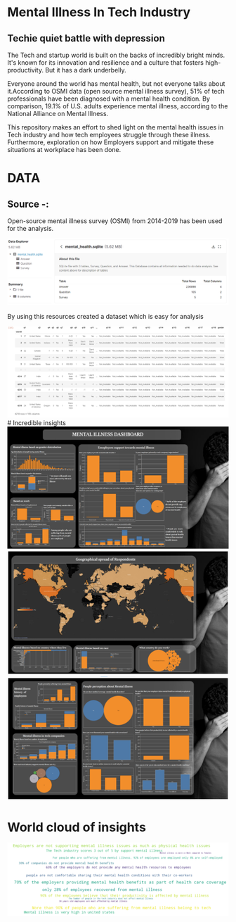 # Mental Illness In Tech Industry

## Techie quiet battle with depression

The Tech and startup world is built on the backs of incredibly bright minds. It's known for its innovation and resilience and a culture that fosters high-productivity. But it has a dark underbelly.

Everyone around the world has mental health, but not everyone talks about it.According to OSMI data (open source mental illness survey), 51% of tech professionals have been diagnosed with a mental health condition. By comparison, 19.1% of U.S. adults experience mental illness, according to the National Alliance on Mental Illness.

This repository makes an effort to shed light on the mental health issues in Tech industry and how tech employees struggle through these illness. Furthermore, exploration on how Employers support and mitigate these situations at workplace has been done.

# DATA

## Source -:

Open-source mental illness survey (OSMI) from 2014-2019 has been used for the analysis.

<img src="images/sqlite.png">
    
By using this resources created a dataset which is easy for analysis

<img src="images/data.png">
# Incredible insights
 

<img src="images/Dashboard page1.png"> 

<img src="images/Dashboard page2.png">

<img src="images/Dashboard page3.png">


# World cloud of insights

<img src="images/worldcloud.png">

